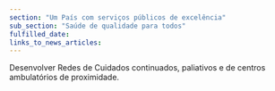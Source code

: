 ```yaml
---
section: "Um País com serviços públicos de excelência"
sub_section: "Saúde de qualidade para todos"
fulfilled_date:
links_to_news_articles:
---
```


Desenvolver Redes de Cuidados continuados, paliativos e de centros ambulatórios de proximidade.